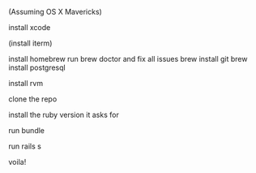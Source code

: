 (Assuming OS X Mavericks)

install xcode

(install iterm)

install homebrew
run brew doctor and fix all issues
brew install git
brew install postgresql

install rvm

clone the repo

install the ruby version it asks for

run bundle

run rails s

voila!